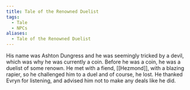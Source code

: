```yaml
---
title: Tale of the Renowned Duelist
tags:
  - Tale
  - NPCs
aliases:
  - Tale of the Renowned Duelist
---
```

His name was Ashton Dungress and he was seemingly tricked by a devil, which was why he was currently a coin. Before he was a coin, he was a duelist of some renown. He met with a fiend, [[Hezmond]], with a blazing rapier, so he challenged him to a duel and of course, he lost. He thanked Evryn for listening, and advised him not to make any deals like he did.